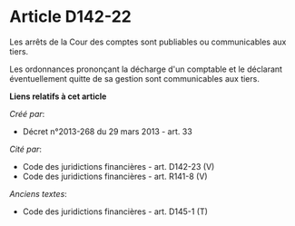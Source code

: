# Article D142-22

Les arrêts de la Cour des comptes sont publiables ou communicables aux tiers. 

Les ordonnances prononçant la décharge d'un comptable et le déclarant éventuellement quitte de sa gestion sont communicables
aux tiers.

**Liens relatifs à cet article**

_Créé par_:

  - Décret n°2013-268 du 29 mars 2013 - art. 33

_Cité par_:

  - Code des juridictions financières - art. D142-23 (V)
  - Code des juridictions financières - art. R141-8 (V)

_Anciens textes_:

  - Code des juridictions financières - art. D145-1 (T)
